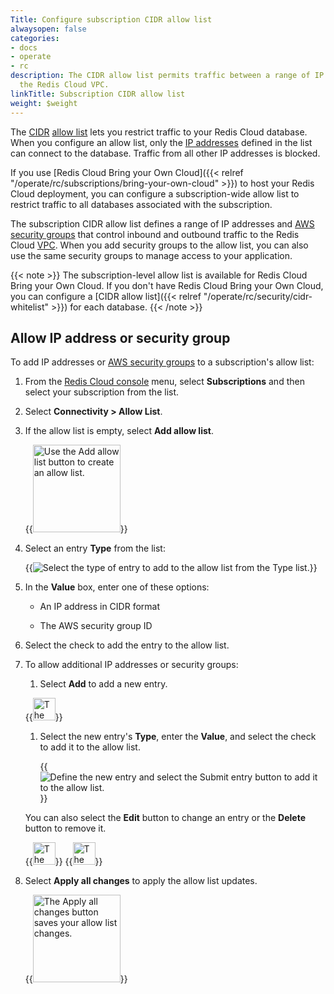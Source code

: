 ```yaml
---
Title: Configure subscription CIDR allow list 
alwaysopen: false
categories:
- docs
- operate
- rc
description: The CIDR allow list permits traffic between a range of IP addresses and
  the Redis Cloud VPC.
linkTitle: Subscription CIDR allow list
weight: $weight
---
```


The [CIDR](https://en.wikipedia.org/wiki/Classless_Inter-Domain_Routing) [allow list](https://en.wikipedia.org/wiki/Whitelist) lets you restrict traffic to your Redis Cloud database. When you configure an allow list, only the [IP addresses](https://en.wikipedia.org/wiki/IP_address) defined in the list can connect to the database. Traffic from all other IP addresses is blocked.

If you use [Redis Cloud Bring your Own Cloud]({{< relref "/operate/rc/subscriptions/bring-your-own-cloud" >}}) to host your Redis Cloud deployment, you can configure a subscription-wide allow list
to restrict traffic to all databases associated with the subscription.

The subscription CIDR allow list defines a range of IP addresses and [AWS security groups](https://docs.aws.amazon.com/managedservices/latest/userguide/about-security-groups.html) that control inbound and outbound traffic to the Redis Cloud [VPC](https://en.wikipedia.org/wiki/Virtual_private_cloud). When you add security groups to the allow list, you can also use the same security groups to manage access to your application.

{{< note >}}
The subscription-level allow list is available for Redis Cloud Bring your Own Cloud. If you don't have Redis Cloud Bring your Own Cloud, you can configure a [CIDR allow list]({{< relref "/operate/rc/security/cidr-whitelist" >}}) for each database.
{{< /note >}}

## Allow IP address or security group

To add IP addresses or [AWS security groups](https://docs.aws.amazon.com/managedservices/latest/userguide/about-security-groups.html) to a subscription's allow list:

1. From the [Redis Cloud console](https://cloud.redis.io/) menu, select **Subscriptions** and then select your subscription from the list.

1. Select **Connectivity > Allow List**.

1. If the allow list is empty, select **Add allow list**.

    {{<image filename="images/rc/button-subscription-allow-list-add.png" alt="Use the Add allow list button to create an allow list." width="140px">}}

1. Select an entry **Type** from the list:

    {{<image filename="images/rc/subscription-connectivity-allow-list-type-dropdown.png" alt="Select the type of entry to add to the allow list from the Type list." >}}

1. In the **Value** box, enter one of these options:

    - An IP address in CIDR format

    - The AWS security group ID

1. Select the check to add the entry to the allow list.

1. To allow additional IP addresses or security groups:

    1. Select **Add** to add a new entry.

    {{<image filename="images/rc/icon-cloud-account-add.png" alt="The Add button adds new entries to the allow list." width="36px">}}

    1. Select the new entry's **Type**, enter the **Value**, and select the check to add it to the allow list.

        {{<image filename="images/rc/subscription-connectivity-allow-list-add-entry.png" alt="Define the new entry and select the Submit entry button to add it to the allow list." >}}
    
    You can also select the **Edit** button to change an entry or the **Delete** button to remove it.

    {{<image filename="images/rc/icon-cloud-account-edit.png#no-click" alt="The Edit button updates an entry in the allow list." width="36px" class="inline" >}}&nbsp;{{<image filename="images/rc/icon-cloud-account-delete.png#no-click" alt="The Delete button removes an entry from the allow list." width="36px" class="inline" >}}
    
1. Select **Apply all changes** to apply the allow list updates.

    {{<image filename="images/rc/button-subscription-allow-list-apply-all.png" alt="The Apply all changes button saves your allow list changes." width="140px">}}